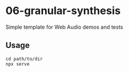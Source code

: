# 06-granular-synthesis

Simple template for Web Audio demos and tests

## Usage

```
cd path/to/dir
npx serve
```
